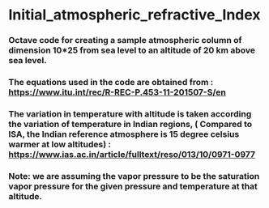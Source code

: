 # Initial_atmospheric_refractive_Index

### Octave code for creating a sample atmospheric column of dimension 10*25 from sea level to an altitude of 20 km above sea level.
### The equations used in the code are obtained from : https://www.itu.int/rec/R-REC-P.453-11-201507-S/en
### The variation in temperature with altitude is taken according the variation of temperature in Indian regions, (  Compared to ISA, the Indian reference atmosphere is 15 degree celsius warmer at low altitudes) : https://www.ias.ac.in/article/fulltext/reso/013/10/0971-0977  
### Note: we are assuming the vapor pressure to be the saturation vapor pressure for the given pressure and temperature at that altitude.
